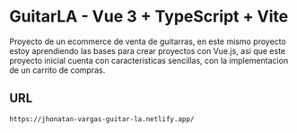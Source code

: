 # GuitarLA - Vue 3 + TypeScript + Vite
Proyecto de un ecommerce de venta de guitarras, en este mismo proyecto estoy aprendiendo las bases para crear proyectos con Vue.js, asi que este proyecto inicial cuenta con caracteristicas sencillas, con la implementacion de un carrito de compras.

## URL

```
https://jhonatan-vargas-guitar-la.netlify.app/
```


